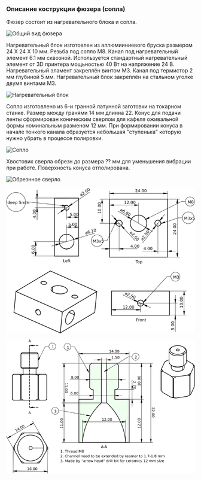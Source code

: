 ### Описание кострукции фюзера (сопла)

Фюзер состоит из нагревательного блока и сопла.

![Общий вид фюзера]()

Нагревательный блок изготовлен из аллюмииниевого бруска размером 24 Х 24 Х 10 мм. Резьба под сопло M8. 
Канал под нагревательный элемент 6.1 мм сквозной. Используется стандартный нагревательный элемент от 3D принтера мощьностью 40 Вт на напряжение 24 В. 
Нагревательный эламент закреплён винтом M3. Канал под термистор 2 мм глубиной 5 мм. Нагревательный блок закреплён на стальном уголке двумя винтами М3.

![Нагревательный блок]()

Сопло изготовлено из 6-и гранной латунной заготовки на токарном станке. Размер между гранями 14 мм длинна 22. 
Конус для подачи ленты сформирован коническим сверлом для кафеля оживальной формы номинальным разменом 12 мм. 
При формировании конуса в начале тонкого канала образуется небольшая "ступенька" которую нужно убрать в процессе полировки.

![Сопло]()

Хвостовик сверла обрезн до размера ?? мм для уменьшения вибрации при работе. Поверхность конуса отполирована. 

![Обрезнное сверло]()

![Чертёж для изготовления термоблока](./FilPullHB_v1c.png)

![Чертёж для изготовления сопла](./FilPullNozzle_v2a.png)
